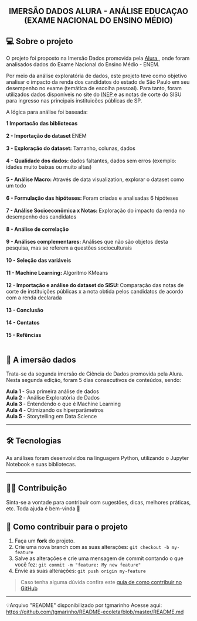  
## <p align="center"> <b> IMERSÃO DADOS ALURA - ANÁLISE EDUCAÇAO (EXAME NACIONAL DO ENSINO MÉDIO)</p> </b>

## 💻 Sobre o projeto

O projeto foi proposto na Imersão Dados promovida pela <a href="https://www.alura.com.br/imersao-dados"> Alura </a>, onde foram analisados dados do Exame Nacional do Ensino Médio - ENEM.

Por meio da análise exploratória de dados, este projeto teve como objetivo analisar o impacto  da renda dos candidatos do estado de São Paulo em seu desempenho no exame (temática de escolha pessoal).
Para tanto, foram utilizados dados disponíveis no site do <a href="http://inep.gov.br/microdados"> INEP </a> e as notas de corte do SISU para ingresso nas principais instituicões públicas de SP.
  
A lógica para análise foi baseada:

<b> 1  Importacão das bibliotecas </b>  </br></br>
<b> 2  - Importação do dataset  </b> ENEM </br></br>
<b> 3 - Exploração do dataset:</b> Tamanho, colunas, dados</br></br>
<b> 4 - Qualidade dos dados: </b>dados faltantes, dados sem erros (exemplo: idades muito baixas ou muito altas) </br></br>
<b> 5 - Análise Macro: </b>Através de data visualization, explorar o dataset como um todo </br> </br>
<b> 6  - Formulação das hipóteses: </b>Foram criadas e analisadas 6 hipóteses </br></br>
<b> 7 - Análise Socioeconômica x Notas: </b>Exploração do impacto da renda no desempenho dos candidatos</br></br>
<b> 8 - Análise de correlação</b></br></br>
<b> 9 - Análises complementares: </b>Análises que não são objetos desta pesquisa, mas se referem a questões socioculturais</br></br>
<b> 10 - Seleção das variáveis</b></br></br>
<b> 11 - Machine Learning: </b>Algoritmo KMeans</br></br>
<b> 12  - Importação e análise do dataset do SISU: </b>Comparação das notas de corte de instituições públicas x a nota obtida pelos candidatos de acordo com a renda declarada</br></br>
<b> 13 - Conclusão</b></br></br>
<b> 14 - Contatos</b></br></br>
<b> 15  - Refências</b></br></br>

## 🎲  A imersão dados

Trata-se da segunda imersão de Ciência de Dados promovida pela Alura.
Nesta segunda edição, foram 5 dias consecutivos de conteúdos, sendo:

<b> Aula 1 </b> - Sua primeira análise de dados </br>
<b> Aula 2 </b> - Análise Exploratória de Dados </br>
<b> Aula 3 </b> - Entendendo o que é Machine Learning </br>
<b> Aula 4 </b> - Otimizando os hiperparâmetros</br>
<b> Aula 5 </b> - Storytelling em Data Science</br>


---

## 🛠 Tecnologias

As análises foram desenvolvidos na linguagem Python, utilizando o Jupyter Notebook e suas bibliotecas.

---

## 👨‍💻 Contribuição

Sinta-se a vontade para contribuir com sugestões, dicas, melhores práticas, etc. Toda ajuda é bem-vinda 💜

## 💪 Como contribuir para o projeto

1. Faça um **fork** do projeto.
2. Crie uma nova branch com as suas alterações: `git checkout -b my-feature`
3. Salve as alterações e crie uma mensagem de commit contando o que você fez: `git commit -m "feature: My new feature"`
4. Envie as suas alterações: `git push origin my-feature`
> Caso tenha alguma dúvida confira este [guia de como contribuir no GitHub](./CONTRIBUTING.md)

---

💡Arquivo "README" disponibilizado por tgmarinho
Acesse aqui: https://github.com/tgmarinho/README-ecoleta/blob/master/README.md
